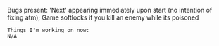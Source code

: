 Bugs present:
'Next' appearing immediately upon start (no intention of fixing atm);
Game softlocks if you kill an enemy while its poisoned
```
Things I'm working on now:
N/A
